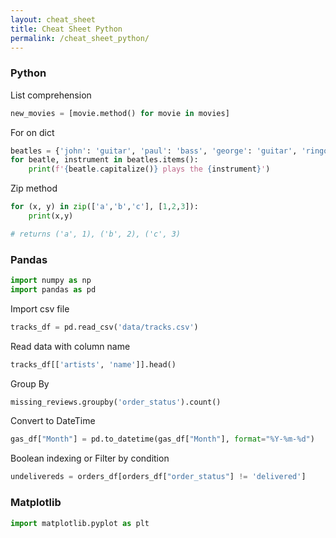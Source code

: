 ```yaml
---
layout: cheat_sheet
title: Cheat Sheet Python
permalink: /cheat_sheet_python/
---
```


### Python

List comprehension

```python
new_movies = [movie.method() for movie in movies]
```

For on dict

```python
beatles = {'john': 'guitar', 'paul': 'bass', 'george': 'guitar', 'ringo': 'drum'}
for beatle, instrument in beatles.items():
    print(f'{beatle.capitalize()} plays the {instrument}')
```

Zip method

```python
for (x, y) in zip(['a','b','c'], [1,2,3]):
    print(x,y)

# returns ('a', 1), ('b', 2), ('c', 3)
```

### Pandas

```python
import numpy as np
import pandas as pd
```

Import csv file

```python
tracks_df = pd.read_csv('data/tracks.csv')
```

Read data with column name

```python
tracks_df[['artists', 'name']].head()
```

Group By

```python
missing_reviews.groupby('order_status').count()
```

Convert to DateTime

```python
gas_df["Month"] = pd.to_datetime(gas_df["Month"], format="%Y-%m-%d")
```

Boolean indexing or Filter by condition

```python
undelivereds = orders_df[orders_df["order_status"] != 'delivered']
```

### Matplotlib

```python
import matplotlib.pyplot as plt
```
